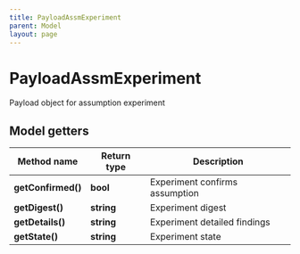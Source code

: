 ```yaml
---
title: PayloadAssmExperiment
parent: Model
layout: page
---
```


# PayloadAssmExperiment

Payload object for assumption experiment

## Model getters

Method name | Return type | Description
------------ | ------------- | -------------
**getConfirmed()** | **bool** | Experiment confirms assumption
**getDigest()** | **string** | Experiment digest
**getDetails()** | **string** | Experiment detailed findings
**getState()** | **string** | Experiment state


